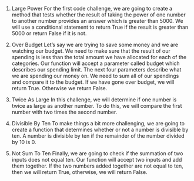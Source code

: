 1. Large Power
For the first code challenge, we are going to create a method that tests whether the result of taking the power of one number to another number provides an answer which is greater than 5000. We will use a conditional statement to return True if the result is greater than 5000 or return False if it is not. 

2. Over Budget
Let’s say we are trying to save some money and we are watching our budget. We need to make sure that the result of our spending is less than the total amount we have allocated for each of the categories. Our function will accept a parameter called budget which describes our spending limit. The next four parameters describe what we are spending our money on. We need to sum all of our spendings and compare it to the budget. If we have gone over budget, we will return True. Otherwise we return False.

3. Twice As Large
In this challenge, we will determine if one number is twice as large as another number. To do this, we will compare the first number with two times the second number.

4. Divisible By Ten
To make things a bit more challenging, we are going to create a function that determines whether or not a number is divisible by ten. A number is divisible by ten if the remainder of the number divided by 10 is 0.

5. Not Sum To Ten
Finally, we are going to check if the summation of two inputs does not equal ten. Our function will accept two inputs and add them together. If the two numbers added together are not equal to ten, then we will return True, otherwise, we will return False.